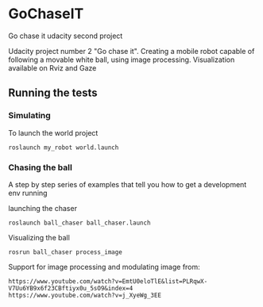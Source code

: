 # GoChaseIT
Go chase it udacity second project

Udacity project number 2 "Go chase it". Creating a mobile robot capable of following a movable white ball, using image processing.
Visualization available on Rviz and Gaze

## Running the tests

### Simulating

To launch the world project

```
roslaunch my_robot world.launch 
```

### Chasing the ball

A step by step series of examples that tell you how to get a development env running

launching the chaser 

```
roslaunch ball_chaser ball_chaser.launch
```

Visualizing the ball

```
rosrun ball_chaser process_image 
```

Support for image processing and modulating image from:
```
https://www.youtube.com/watch?v=EmtU0eloTlE&list=PLRqwX-V7Uu6YB9x6f23CBftiyx0u_5sO9&index=4
https://www.youtube.com/watch?v=j_XyeWg_3EE
```


